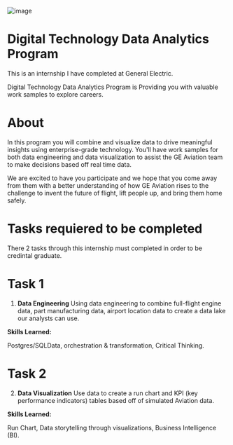 ![image](https://user-images.githubusercontent.com/72484101/164780552-717df4ac-67b5-4374-86ce-03b6e4bdc7df.png)

# Digital Technology Data Analytics Program

This is an internship I have completed at General Electric. 

Digital Technology Data Analytics Program is Providing you with valuable work samples to explore careers.


# About
In this program you will combine and visualize data to drive meaningful insights using enterprise-grade technology. You'll have work samples for both data engineering and data visualization to assist the GE Aviation team to make decisions based off real time data.

We are excited to have you participate and we hope that you come away from them with a better understanding of how GE Aviation rises to the challenge to invent the future of flight, lift people up, and bring them home safely. 

# Tasks requiered to be completed

There 2 tasks through this internship must completed in order to be credintal graduate.

# Task 1
1. **Data Engineering**
Using data engineering to combine full-flight engine data, part manufacturing data, airport location data to create a data lake our analysts can use.

**Skills Learned:**

Postgres/SQLData, orchestration & transformation, Critical Thinking.

# Task 2

2. **Data Visualization**
Use data to create a run chart and KPI (key performance indicators) tables based off of simulated Aviation data.

**Skills Learned:**

Run Chart, Data storytelling through visualizations, Business Intelligence (BI).
